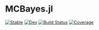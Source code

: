 # MCBayes.jl

[![Stable](https://img.shields.io/badge/docs-stable-blue.svg)](https://roualdes.github.io/MCBayes.jl/stable/)
[![Dev](https://img.shields.io/badge/docs-dev-blue.svg)](https://roualdes.github.io/MCBayes.jl/dev/)
[![Build Status](https://github.com/roualdes/MCBayes.jl/actions/workflows/CI.yml/badge.svg?branch=main)](https://github.com/roualdes/MCBayes.jl/actions/workflows/CI.yml?query=branch%3Amain)
[![Coverage](https://codecov.io/gh/roualdes/MCBayes.jl/branch/main/graph/badge.svg)](https://codecov.io/gh/roualdes/MCBayes.jl)
